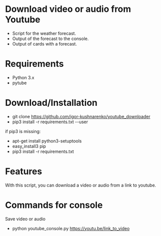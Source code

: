 Download video or audio from Youtube
====
* Script for the weather forecast.
* Output of the forecast to the console.
* Output of cards with a forecast.


Requirements
=====
* Python 3.x
* pytube

Download/Installation
====
* git clone https://github.com/igor-kushnarenko/youtube_downloader
* pip3 install -r requirements.txt --user

if pip3 is missing:
* apt-get install python3-setuptools
* easy_install3 pip
* pip3 install -r requirements.txt


Features
====
With this script, you can download a video or audio from a link to youtube.

Commands for console
====
Save video or audio
* python youtube_console.py https://youtu.be/link_to_video
